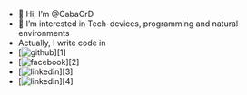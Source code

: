 - 👋 Hi, I’m @CabaCrD
- 👀 I’m interested in Tech-devices, programming and natural environments
- Actually, I write code in
- [![github]()][1]
- [![facebook]()][2]
- [![linkedin]()][3]
- [![linkedin]()][4]


<!---
CabaCrD/CabaCrD is a ✨ special ✨ repository because its `README.md` (this file) appears on your GitHub profile.
You can click the Preview link to take a look at your changes.
--->
